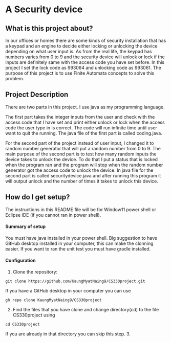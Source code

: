 # A Security device

## What is this project about?
In our offices or homes there are some kinds of security installation that has a keypad and an engine to decide either locking or unlocking the device depending on what user input is. As from the real life, the keypad has numbers varies from 0 to 9 and the security device will unlock or lock if the inputs are definitely same with the access code you have set before. In this project I set the lock code as 993064 and unlocking code as 993061. The purpose of this project is to use Finite Automata concepts to solve this problem. 
## Project Description
There are two parts in this project. I use java as my programming language. 

The first part takes the integer inputs from the user and check with the access code that I have set and print either unlock or lock when the access code the user type in is correct. The code will run infinite time until user want to quit the running. The java file of the first part is called coding.java.

For the second part of the project instead of user input, I changed it to random number generator that will put a random number from 0 to 9. The main purpose of the second part is to test how many random inputs the device takes to unlock the device. To do that I put a status that is locked when the program ran and the program will stop when the random number generator got the access code to unlock the device. In java file for the second part is called securitydevice.java and after running this program it will output unlock and the number of times it takes to unlock this device. 
 
## How do I get setup?
The instructions in this README file will be for Window11 power shell or Eclipse IDE (if you cannot ran in power shell).

#### Summary of setup
You must have java installed in your power shell. Big suggestion to have GitHub desktop installed in your computer, this can make the clonning easier. If you want to ran the unit test you must have gradle installed.

#### Configuration
1. Clone the repository:
```
git clone https://github.com/KaungMyatNaing9/CS330project.git
```
If you have a GitHub desktop in your computer you can use
```
gh repo clone KaungMyatNaing9/CS330project
```
2. Find the files that you have clone and change directory(cd) to the file CS330project using
```
cd CS330project
```
If you are already in that directory you can skip this step.
3. 
